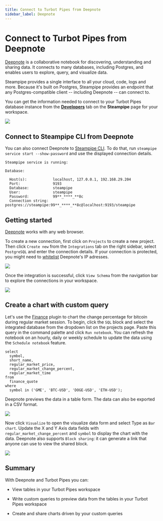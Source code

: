 ```yaml
---
title: Connect to Turbot Pipes from Deepnote
sidebar_label: Deepnote
---
```


# Connect to Turbot Pipes from Deepnote

[Deepnote](https://deepnote.com/home) is a collaborative notebook for
discovering, understanding and sharing data. It connects to many databases,
including Postgres, and enables users to explore, query, and visualize data.

Steampipe provides a single interface to all your cloud, code, logs and more.
Because it's built on Postgres, Steampipe provides an endpoint that any
Postgres-compatible client -- including Deepnote -- can connect to.

You can get the information needed to connect to your Turbot Pipes database instance from the **[Developers](/pipes/docs/using/steampipe/developers)** tab on the **Steampipe** page for your workspace.  

![](/images/docs/pipes/steampipe/pipes_steampipe_developer_database.png)

## Connect to Steampipe CLI from Deepnote

You can also connect Deepnote to
[Steampipe CLI](https://steampipe.io/downloads). To do that, run
`steampipe service start --show-password` and use the displayed connection
details.

```
Steampipe service is running:

Database:

  Host(s):            localhost, 127.0.0.1, 192.168.29.204
  Port:               9193
  Database:           steampipe
  User:               steampipe
  Password:           99**_****_**8c
  Connection string:  postgres://steampipe:99**_****_**8c@localhost:9193/steampipe
```

## Getting started

[Deepnote](https://deepnote.com/sign-up) works with any web browser.

To create a new connection, first click on `Projects` to create a new project.
Then click `Create new` from the `Integrations` tab on the right sidebar, select
`PostgreSQL` and enter the connection details. If your connection is protected,
you might need to
[whitelist](https://deepnote.com/docs/authorize-deepnote-ip-addresses)
Deepnote's IP adresses.

<div style={{"marginTop":"1em", "marginBottom":"1em", "width":"90%"}}>
<img src="/images/docs/pipes/deepnote-connection-success.png" />
</div>

Once the integration is successful, click `View Schema` from the navigation bar
to explore the connections in your workspace.

<div style={{"marginTop":"1em", "marginBottom":"1em", "width":"40%"}}>
<img src="/images/docs/pipes/deepnote-navigationbar.png" />
</div>

## Create a chart with custom query

Let's use the [Finance](https://hub.steampipe.io/plugins/turbot/finance) plugin
to chart the change percentage for bitcoin during regular market session. To
begin, click the `SQL` block and select the integrated database from the
dropdown list on the projects page. Paste this query in the command palette and
click `Run notebook`. You can refresh the notebook on an hourly, daily or weekly
schedule to update the data using the `Schedule notebook` feature.

```
select
  symbol,
  short_name,
  regular_market_price,
  regular_market_change_percent,
  regular_market_time
from
  finance_quote
where
  symbol in ('GME', 'BTC-USD', 'DOGE-USD', 'ETH-USD');
```

Deepnote previews the data in a table form. The data can also be exported in a
CSV format.

<div style={{"marginTop":"1em", "marginBottom":"1em", "width":"70%"}}>
<img src="/images/docs/pipes/deepnote-table-preview.png" />
</div>

Now click `Visualize` to open the visualize data form and select Type as
`Bar chart`. Update the X and Y Axis data fields with
`regular_market_change_percent` and `symbol` to display the chart with the data.
Deepnote also supports `Block sharing`: it can generate a link that anyone can
use to view the shared block.

<div style={{"marginTop":"1em", "marginBottom":"1em", "width":"90%"}}>
<img src="/images/docs/pipes/deepnote-bitcoin-chart.png" />
</div>

## Summary

With Deepnote and Turbot Pipes you can:

- View tables in your Turbot Pipes workspace

- Write custom queries to preview data from the tables in your Turbot Pipes
  workspace

- Create and share charts driven by your custom queries

